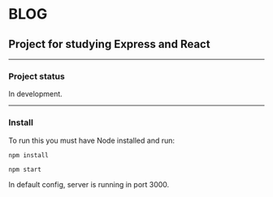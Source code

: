 # BLOG

## Project for studying Express and React

---

### Project status

In development.   

---

### Install

To run this you must have Node installed and run:

`npm install`

`npm start`

In default config, server is running in port 3000.
